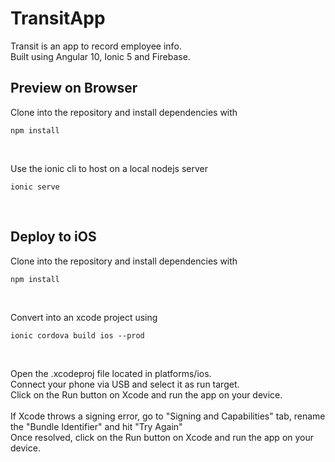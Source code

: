 # TransitApp
Transit is an app to record employee info.
<br>
Built using Angular 10, Ionic 5 and Firebase.
<br>

## Preview on Browser
Clone into the repository and install dependencies with
```
npm install
```
<br>

Use the ionic cli to host on a local nodejs server
```
ionic serve
```

<br>

## Deploy to iOS

Clone into the repository and install dependencies with
```
npm install
```
<br>

Convert into an xcode project using
```
ionic cordova build ios --prod
```
<br>

Open the .xcodeproj file located in platforms/ios.<br>
Connect your phone via USB and select it as run target. <br>
Click on the Run button on Xcode and run the app on your device.
<br><br>
If Xcode throws a signing error, go to "Signing and Capabilities" tab, rename the "Bundle Identifier" and hit "Try Again"
<br>
Once resolved, click on the Run button on Xcode and run the app on your device.
